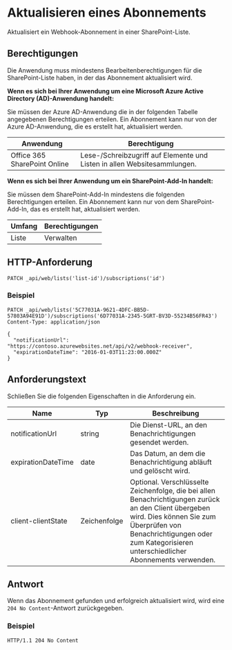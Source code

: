 # <a name="update-a-subscription"></a>Aktualisieren eines Abonnements

Aktualisiert ein Webhook-Abonnement in einer SharePoint-Liste.

## <a name="permissions"></a>Berechtigungen

Die Anwendung muss mindestens Bearbeitenberechtigungen für die SharePoint-Liste haben, in der das Abonnement aktualisiert wird.  

**Wenn es sich bei Ihrer Anwendung um eine Microsoft Azure Active Directory (AD)-Anwendung handelt:**

Sie müssen der Azure AD-Anwendung die in der folgenden Tabelle angegebenen Berechtigungen erteilen. Ein Abonnement kann nur von der Azure AD-Anwendung, die es erstellt hat, aktualisiert werden.

Anwendung | Berechtigung 
------------|------------
Office 365 SharePoint Online|Lese-/Schreibzugriff auf Elemente und Listen in allen Websitesammlungen. 

**Wenn es sich bei Ihrer Anwendung um ein SharePoint-Add-In handelt:**

Sie müssen dem SharePoint-Add-In mindestens die folgenden Berechtigungen erteilen. Ein Abonnement kann nur von dem SharePoint-Add-In, das es erstellt hat, aktualisiert werden.

Umfang | Berechtigungen 
------|------------
Liste|Verwalten

## <a name="http-request"></a>HTTP-Anforderung

```
PATCH _api/web/lists('list-id')/subscriptions('id')
```

### <a name="example"></a>Beispiel

```http
PATCH _api/web/lists('5C77031A-9621-4DFC-BB5D-57803A94E91D')/subscriptions('6D77031A-2345-5GRT-BV3D-55234B56FR43')
Content-Type: application/json

{
  "notificationUrl": "https://contoso.azurewebsites.net/api/v2/webhook-receiver",
  "expirationDateTime": "2016-01-03T11:23:00.000Z"
}
```

## <a name="request-body"></a>Anforderungstext

Schließen Sie die folgenden Eigenschaften in die Anforderung ein.

Name | Typ | Beschreibung 
-----|------|------------
notificationUrl|string|Die Dienst-URL, an den Benachrichtigungen gesendet werden.
expirationDateTime|date|Das Datum, an dem die Benachrichtigung abläuft und gelöscht wird.
client-clientState|Zeichenfolge|Optional. Verschlüsselte Zeichenfolge, die bei allen Benachrichtigungen zurück an den Client übergeben wird. Dies können Sie zum Überprüfen von Benachrichtigungen oder zum Kategorisieren unterschiedlicher Abonnements verwenden.


## <a name="response"></a>Antwort

Wenn das Abonnement gefunden und erfolgreich aktualisiert wird, wird eine `204 No Content`-Antwort zurückgegeben.

### <a name="example"></a>Beispiel

```http
HTTP/1.1 204 No Content
```
